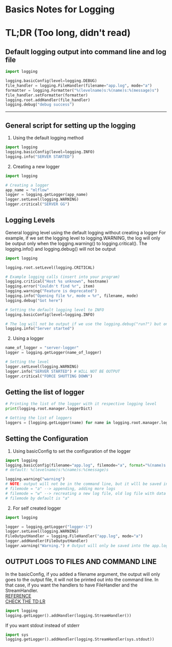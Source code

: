# Basics Notes for Logging

# TL;DR (Too long, didn't read)
## Default logging output into command line and log file
```py
import logging

logging.basicConfig(level=logging.DEBUG)
file_handler = logging.FileHandler(filename="app.log", mode="a")
formatter = logging.Formatter("%(levelname)s:%(name)s:%(message)s")
file_handler.setFormatter(formatter)
logging.root.addHandler(file_handler)
logging.debug("debug success")

```
---

## General script for setting up the logging
1. Using the default logging method
```py
import logging
logging.basicConfig(level=logging.INFO)
logging.info("SERVER STARTED")
```

2. Creating a new logger 
```py
import logging

# Creating a logger
app_name = "mlflow"
logger = logging.getLogger(app_name)
logger.setLevel(logging.WARNING)
logger.critical("SERVER GG")
```

## Logging Levels
General logging level using the default logging without creating a logger
For example, if we set the logging level to logging.WARNING, the log will only be output only when the logging.warning() to logging.critical(). The logging.info() and logging.debug() will not be output
```py
import logging

logging.root.setLevel(logging.CRITICAL)

# Example logging calls (insert into your program)
logging.critical("Host %s unknown", hostname)
logging.error("Couldn't find %r", item)
logging.warning("Feature is deprecated")
logging.info("Opening file %r, mode = %r", filename, mode)
logging.debug("Got here")

# Setting the default logging level to INFO
logging.basicConfig(level=logging.INFO)

# The log will not be output if we use the logging.debug("run?") but only output starting from INFO TO CRITICAL
logging.info("Server started")

```
2. Using a logger
```py
name_of_logger = "server-logger"
logger = logging.getLogger(name_of_logger)

# Setting the level
logger.setLevel(logging.WARNING)
logger.info("SERVER STARTED") # WILL NOT BE OUTPUT
logger.critical("FORCE SHUTTING DOWN")
```

## Getting the list of logger
```py
# Printing the list of the logger with it respective logging level
print(logging.root.manager.loggerDict)

# Getting the list of loggers
loggers = [logging.getLogger(name) for name in logging.root.manager.loggerDict]

```

## Setting the Configuration
1. Using basicConfig to set the configuration of the logger
```py
import logging
logging.basicConfig(filename="app.log", filemode="a", format="%(name)s -> %(levelname)s: %(message)s", level=logging.DEBUG)
# default: %(levelname)s:%(name)s:%(message)s

logging.warning("warning")
# NOTE: output will not be in the command line, but it wlll be saved into the app.log because you have specify a filename
# filemode = "a" --> appending, adding more logs
# filemode = "w" --> recreating a new log file, old log file with data will be cleaned
# filemode by default is "a"
```

2. For self created logger
```py
import logging

logger = logging.getLogger("logger-1")
logger.setLevel(logging.WARNING)
FileOutputHandler = logging.FileHandler("app.log", mode="a")
logger.addHandler(FileOutputHandler)
logger.warning("Warning.") # Output will only be saved into the app.log
```

## OUTPUT LOGS TO FILES AND COMMAND LINE
In the basicConfig, if you added a filename argument, the output will only goes to the output file, it will not be printed out into the command line.
In that case, if you want the handlers to have FileHandler and the StreamHandler.  
[REFERENCE](https://stackoverflow.com/questions/13733552/logger-configuration-to-log-to-file-and-print-to-stdout)  
[CHECK THE TD;LR](#tldr)
```py
import logging
logging.getLogger().addHandler(logging.StreamHandler())

```
If you want stdout instead of stderr
```py
import sys
logging.getLogger().addHandler(logging.StreamHandler(sys.stdout))
```